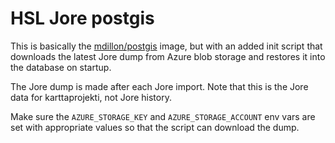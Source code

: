 # HSL Jore postgis

This is basically the [mdillon/postgis](https://hub.docker.com/r/mdillon/postgis/) image, but with an added init script that downloads the latest Jore dump from Azure blob storage and restores it into the database on startup.

The Jore dump is made after each Jore import. Note that this is the Jore data for karttaprojekti, not Jore history.

Make sure the `AZURE_STORAGE_KEY` and `AZURE_STORAGE_ACCOUNT` env vars are set with appropriate values so that the script can download the dump.
